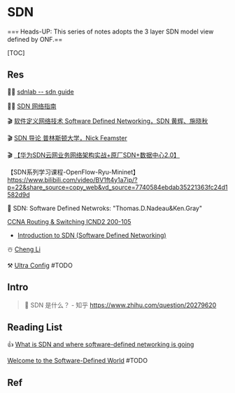 # SDN

==💀 Heads-UP: This series of notes adopts the 3 layer SDN model view defined by ONF.==



[TOC]



## Res
👨‍💻 [sdnlab -- sdn guide](https://www.sdnlab.com/sdn-guide/)

👨‍💻 [SDN 网络指南](https://feisky.gitbooks.io/sdn/content/)

🎬 [软件定义网络技术 Software Defined Networking，SDN 黄辉、施晓秋](https://www.bilibili.com/video/BV1S4411C7Zx?p=3&share_source=copy_web&vd_source=7740584ebdab35221363fc24d1582d9d)

🎬 [SDN 导论 普林斯顿大学，Nick Feamster]( https://www.bilibili.com/video/BV1wU4y147m9/?p=3&share_source=copy_web&vd_source=7740584ebdab35221363fc24d1582d9d)

🎬 [【华为SDN云网业务网络架构实战+原厂SDN+数据中心2.0】](https://www.bilibili.com/video/BV1ha4y1J7Qv/?p=2&share_source=copy_web&vd_source=7740584ebdab35221363fc24d1582d9d)



【SDN系列学习课程-OpenFlow-Ryu-Mininet】 https://www.bilibili.com/video/BV1ft4y1a7ip/?p=22&share_source=copy_web&vd_source=7740584ebdab35221363fc24d1582d9d



📖 SDN: Software Defined Netwroks: "Thomas.D.Nadeau&Ken.Gray"

 [CCNA Routing & Switching ICND2 200-105](https://networklessons.com/cisco/ccna-routing-switching-icnd2-200-105) 

- [Introduction to SDN (Software Defined Networking)](https://networklessons.com/cisco/ccna-routing-switching-icnd2-200-105/introduction-to-sdn-software-defined-networking)

☃️ [Cheng Li](http://www.muzixing.com/pages/about-me.html)

⚒️ [Ultra Config](https://ultraconfig.com.au/docs/) #TODO 



## Intro
> 🔗  SDN 是什么？ - 知乎 https://www.zhihu.com/question/20279620



## Reading List
👍 [What is SDN and where software-defined networking is going](https://www.networkworld.com/article/3209131/what-sdn-is-and-where-its-going.html)

[Welcome to the Software-Defined World](https://nexenta.com/welcome-software-defined-world) #TODO 



## Ref
[Sdn 入门学习]:https://zhuanlan.zhihu.com/p/265150587
[Sdn 与 Openflow 简介]:https://www.sdnlab.com/sdn-guide/14716.html
[what is SDN?]:https://www.vmware.com/topics/glossary/content/software-defined-networking.html
[软件定义网络SDN实验二SDN环境搭建（Mininet+Ryu)]: https://www.bilibili.com/video/BV1nC4y1x7Z8/?share_source=copy_web&vd_source=7740584ebdab35221363fc24d1582d9d

